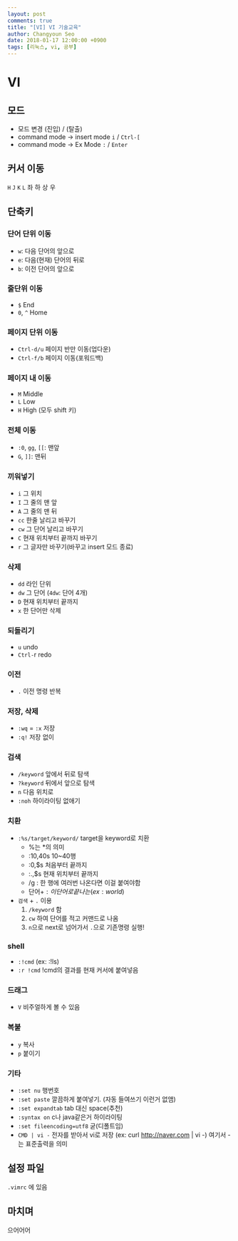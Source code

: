```yaml
---
layout: post
comments: true
title: "[VI] VI 기술교육"
author: Changyoun Seo
date: 2018-01-17 12:00:00 +0900
tags: [리눅스, vi, 공부]
---
```


# VI

## 모드
- 모드 변경 (진입) / (탈출)
- command mode -> insert mode `i` / `Ctrl-[`
- command mode -> Ex Mode `:` / `Enter`

## 커서 이동
`H` `J` `K` `L` 좌 하 상 우

## 단축키
### 단어 단위 이동
- `w`: 다음 단어의 앞으로
- `e`: 다음(현재) 단어의 뒤로
- `b`: 이전 단어의 앞으로

### 줄단위 이동
- `$` End
- `0`, `^` Home

### 페이지 단위 이동
- `Ctrl-d/u` 페이지 반만 이동(업다운)
- `Ctrl-f/b` 페이지 이동(포워드백)

### 페이지 내 이동
- `M` Middle
- `L` Low
- `H` High (모두 shift 키)

### 전체 이동
- `:0`, `gg`, `[[`: 맨앞
- `G`, `]]`: 맨뒤

### 끼워넣기
- `i` 그 위치
- `I` 그 줄의 맨 앞
- `A` 그 줄의 맨 뒤
- `cc` 한줄 날리고 바꾸기
- `cw` 그 단어 날리고 바꾸기
- `C` 현재 위치부터 끝까지 바꾸기
- `r` 그 글자만 바꾸기(바꾸고 insert 모드 종료)

### 삭제
- `dd` 라인 단위
- `dw` 그 단어 (`4dw`: 단어 4개)
- `D` 현재 위치부터 끝까지
- `x` 한 단어만 삭제

### 되돌리기
- `u` undo
- `Ctrl-`r redo

### 이전
- `.` 이전 명령 반복

### 저장, 삭제
- `:wq` = `:x` 저장
- `:q!` 저장 없이

### 검색
- `/keyword` 앞에서 뒤로 탐색
- `?keyword` 뒤에서 앞으로 탐색
- `n` 다음 위치로
- `:noh` 하이라이팅 없애기

### 치환
- `:%s/target/keyword/` target을 keyword로 치환
    - %는 *의 의미
    - :10,40s 10~40행
    - :0,$s 처음부터 끝까지
    - :.,$s 현재 위치부터 끝까지
    - /g : 한 행에 여러번 나온다면 이걸 붙여야함
    - 단어+$: 이 단어로 끝나는 (ex: world$)
- `검색` + `.` 이용
    1. `/keyword` 함
    2. `cw` 하여 단어를 적고 커맨드로 나옴
    3. `n`으로 next로 넘어가서 `.`으로 기존명령 실행!

### shell
- `:!cmd` (ex: :!ls)
- `:r !cmd` !cmd의 결과를 현재 커서에 붙여넣음

### 드래그
- `V` 비주얼하게 볼 수 있음

### 복붙
- `y` 복사
- `p` 붙이기

### 기타
- `:set nu` 행번호
- `:set paste` 깔끔하게 붙여넣기. (자동 들여쓰기 이런거 없앰)
- `:set expandtab` tab 대신 space(추천)
- `:syntax on` c나 java같은거 하이라이팅
- `:set fileencoding=utf8` 굳(디폴트임)
- `CMD | vi -` 전자를 받아서 vi로 저장 (ex: curl http://naver.com | vi -) 여기서 -는 표준출력을 의미

## 설정 파일
`.vimrc` 에 있음

## 마치며
으어어어